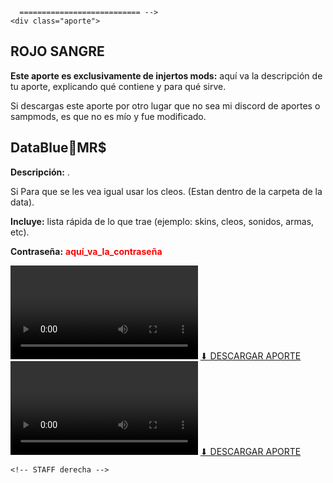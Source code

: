       =========================== -->
    <div class="aporte">
  <h2>ROJO SANGRE</h2>
  <p><b>Este aporte es exclusivamente de injertos mods:</b> aquí va la descripción de tu aporte, explicando qué contiene y para qué sirve.</p>
  <p>Si descargas este aporte por otro lugar que no sea mi discord de aportes o sampmods, es que no es mío y fue modificado.</p>
  <h2>DataBlue🔵MR$</h2>
  <p><b>Descripción:</b> .</p>
  <p>Si Para que se les vea igual usar los cleos. (Estan dentro de la carpeta de la data).</p>
  <p><b>Incluye:</b> lista rápida de lo que trae (ejemplo: skins, cleos, sonidos, armas, etc).</p>
  <p><b>Contraseña:</b> <span style="color: red; font-weight: bold;">aquí_va_la_contraseña</span></p>
  <video controls><source src="URL_DEL_VIDEO.mp4" type="video/mp4"></video>
  <a href="URL_DE_DESCARGA" target="_blank" class="download-btn">⬇ DESCARGAR APORTE</a>
  <video controls><source src="https://files.catbox.moe/4x7q1m.mp4" type="video/mp4"></video>
  <a href="https://www.mediafire.com/file/12efvtjw3392v58/DataBlue%F0%9F%94%B5MR%24.zip/file" target="_blank" class="download-btn">⬇ DESCARGAR APORTE</a>
</div>

    <!-- STAFF derecha -->
